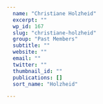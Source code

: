 ```yaml
---
  name: "Christiane Holzheid"
  excerpt: ""
  wp_id: 167
  slug: "christiane-holzheid"
  group: "Past Members"
  subtitle: ""
  website: ""
  email: ""
  twitter: ""
  thumbnail_id: ""
  publications: []
  sort_name: "Holzheid"

---
```

